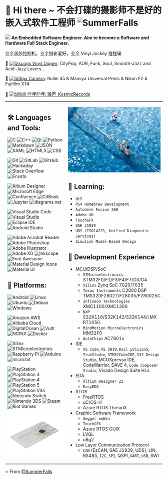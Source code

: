 # :wave: Hi there ~ 不会打碟的摄影师不是好的嵌入式软件工程师 <img src="https://komarev.com/ghpvc/?username=SummerFalls" alt="SummerFalls" />

<img src="https://media.giphy.com/media/WUlplcMpOCEmTGBtBW/giphy.gif" width="48"> **An Embedded Software Engineer. Aim to become a Software and Hardware Full Stack Engineer.**

业余黑胶挖掘机，业余摄影爱好，业余 Vinyl Jockey 搓搓碟

:1st_place_medal: [![Discogs](https://img.shields.io/badge/-Discogs-333333?style=flat-square&logo=Discogs&logoColor=white) Vinyl Digger](https://www.discogs.com/user/California_37): CityPop, AOR, Funk, Soul, Smooth-Jazz and Acid-Jazz Lovers...

:2nd_place_medal: [![500px](https://img.shields.io/badge/-500px-0099E5?style=flat-square&logo=500px&logoColor=white) Camera](https://500px.com.cn/SummerFalls): Rollei 35 & Mamiya Universal Press & Nikon F2 & Fujifilm XT4

:3rd_place_medal: [![bilibili](https://img.shields.io/badge/-bilibili-00A1D6?style=flat-square&logo=bilibili&logoColor=white) 哔哩哔哩: 瀚声_KosmicRecords](https://space.bilibili.com/1557561)

<table>
<tr>
<td style = "width: 50%;">

## :hammer_and_wrench: Languages and Tools:

![C](https://img.shields.io/badge/-C-A8B9CC?style=flat-square&logo=C&logoColor=white)
![C++](https://img.shields.io/badge/-C++-00599C?style=flat-square&logo=C%2B%2B&logoColor=white)
![Qt](https://img.shields.io/badge/-Qt-41CD52?style=flat-square&logo=Qt&logoColor=white)
![Python](https://img.shields.io/badge/-Python-3776AB?style=flat-square&logo=Python&logoColor=white)
![Markdown](https://img.shields.io/badge/-Markdown-000000?style=flat-square&logo=Markdown&logoColor=white)
![JSON](https://img.shields.io/badge/-JSON-000000?style=flat-square&logo=JSON&logoColor=white)
![XAML](https://img.shields.io/badge/-XAML-0C54C2?style=flat-square&logo=XAML&logoColor=white)
![HTML5](https://img.shields.io/badge/-HTML5-E34F26?style=flat-square&logo=html5&logoColor=white)
![CSS](https://img.shields.io/badge/-CSS-1572B6?style=flat-square&logo=css3&logoColor=white)

![Git](https://img.shields.io/badge/Git-F05032?style=flat-square&logo=Git&logoColor=white)
![GitLab](https://img.shields.io/badge/-GitLab-444444?style=flat-square&logo=Gitlab)
![GitHub](https://img.shields.io/badge/-GitHub-181717?style=flat-square&logo=GitHub&logoColor=white)
![Hackaday](https://img.shields.io/badge/-Hackaday-1A1A1A?style=flat-square&logo=Hackaday&logoColor=white)
![Stack Overflow](https://img.shields.io/badge/-Stack%20Overflow-444444?style=flat-square&logo=stack-overflow)
![Envato](https://img.shields.io/badge/-Envato-444444?style=flat-square&logo=Envato)

![Altium Designer](https://img.shields.io/badge/-Altium%20Designer-A5915F?style=flat-square&logo=Altium-Designer&logoColor=white)
![Microsoft Edge](https://img.shields.io/badge/Microsoft%20Edge-0078D7?style=flat-square&logo=Microsoft-Edge&logoColor=white)
![Confluence](https://img.shields.io/badge/-Confluence-172B4D?style=flat-square&logo=Confluence&logoColor=white)
![GitBook](https://img.shields.io/badge/-GitBook-3884FF?style=flat-square&logo=GitBook&logoColor=white)
![Jupyter](https://img.shields.io/badge/-Jupyter-444444?style=flat-square&logo=Jupyter)
![diagrams.net](https://img.shields.io/badge/-diagrams.net-444444?style=flat-square&logo=diagrams.net)

![Visual Studio Code](https://img.shields.io/badge/Visual%20Studio%20Code-444444?style=flat-square&logo=Visual-Studio-Code&logoColor=007ACC)
![Visual Studio](https://img.shields.io/badge/-Visual%20Studio-5C2D91?style=flat-square&logo=Visual-Studio&logoColor=white)
![Eclipse IDE](https://img.shields.io/badge/-Eclipse%20IDE-2C2255?style=flat-square&logo=Eclipse-IDE&logoColor=white)
![Android Studio](https://img.shields.io/badge/-Android%20Studio-444444?style=flat-square&logo=android-studio&logoColor=3DDC84)

![Adobe Acrobat Reader](https://img.shields.io/badge/-Adobe%20Acrobat%20Reader-EC1C24?style=flat-square&logo=Adobe-Acrobat-Reader&logoColor=white)
![Adobe Photoshop](https://img.shields.io/badge/-Abode%20Photoshop-31A8FF?style=flat-square&logo=Adobe-Photoshop&logoColor=white)
![Adobe Illustrator](https://img.shields.io/badge/-Abode%20Illustrator-FF9A00?style=flat-square&logo=Adobe-Illustrator&logoColor=white)
![Adobe XD](https://img.shields.io/badge/-Adobe%20XD-FF61F6?style=flat-square&logo=Adobe-XD&logoColor=white)
![Inkscape](https://img.shields.io/badge/-Inkscape-000000?style=flat-square&logo=Inkscape&logoColor=white)
![Font Awesome](https://img.shields.io/badge/Font%20Awesome-444444?style=flat-square&logo=Font-Awesome&logoColor=339AF0)
![Material Design Icons](https://img.shields.io/badge/Material%20Design%20Icons-444444?style=flat-square&logo=Material-Design-Icons&logoColor=2196F3)
![Material UI](https://img.shields.io/badge/Material%20UI-444444?style=flat-square&logo=Material-UI&logoColor=0081CB)

## :kiwi_fruit: Platforms:

![Android](https://img.shields.io/badge/-Android-444444?style=flat-square&logo=android)
![Linux](https://img.shields.io/badge/-Linux-444444?style=flat-square&logo=linux)
![Ubuntu](https://img.shields.io/badge/-Ubuntu-444444?style=flat-square&logo=Ubuntu)
![Debian](https://img.shields.io/badge/-Debian-444444?style=flat-square&logo=debian&logoColor=A81D33)
![Windows](https://img.shields.io/badge/-Windows-444444?style=flat-square&logo=windows&logoColor=0078D6)

![Amazon AWS](https://img.shields.io/badge/Amazon%20AWS-232F3E?style=flat-square&logo=Amazon-AWS&logoColor=white)
![Alibaba Cloud](https://img.shields.io/badge/-Alibaba%20Cloud-444444?style=flat-square&logo=Alibaba-Cloud)
![DigitalOcean](https://img.shields.io/badge/DigitalOcean-444444?style=flat-square&logo=DigitalOcean&logoColor=0080FF)
![Vultr](https://img.shields.io/badge/Vultr-444444?style=flat-square&logo=Vultr&logoColor=007BFC)
![NGINX](https://img.shields.io/badge/-NGINX-269539?style=flat-square&logo=nginx&logoColor=white)
![Docker](https://img.shields.io/badge/-Docker-2496ED?style=flat-square&logo=Docker&logoColor=white)

![Xilinx](https://img.shields.io/badge/-Xilinx-444444?style=flat-square&logo=Xilinx&logoColor=E01F27)
![STMicroelectronics](https://img.shields.io/badge/-STMicroelectronics-444444?style=flat-square&logo=STMicroelectronics&logoColor=03234B)
![Raspberry Pi](https://img.shields.io/badge/-Raspberry%20Pi-444444?style=flat-square&logo=Raspberry-Pi&logoColor=C51A4A)
![Arduino](https://img.shields.io/badge/-Arduino-444444?style=flat-square&logo=Arduino)
![micro:bit](https://img.shields.io/badge/-micro:bit-444444?style=flat-square&logo=micro:bit)

![PlayStation](https://img.shields.io/badge/-PlayStation-003791?style=flat-square&logo=PlayStation&logoColor=white)
![PlayStation 3](https://img.shields.io/badge/-PlayStation%203-003791?style=flat-square&logo=PlayStation-3&logoColor=white)
![PlayStation 4](https://img.shields.io/badge/-PlayStation%204-003791?style=flat-square&logo=PlayStation-4&logoColor=white)
![PlayStation 5](https://img.shields.io/badge/-PlayStation%205-003791?style=flat-square&logo=PlayStation-5&logoColor=white)
![PlayStation Vita](https://img.shields.io/badge/-PlayStation%20Vita-003791?style=flat-square&logo=PlayStation-Vita&logoColor=white)
![Nintendo Switch](https://img.shields.io/badge/-Nintendo%20Switch-E60012?style=flat-square&logo=Nintendo-Switch&logoColor=white)
![Nintendo 3DS](https://img.shields.io/badge/-Nintendo%203DS-D12228?style=flat-square&logo=Nintendo-3DS&logoColor=white)
![Steam](https://img.shields.io/badge/-Steam-000000?style=flat-square&logo=Steam&logoColor=white)
![Riot Games](https://img.shields.io/badge/-Riot%20Games-444444?style=flat-square&logo=Riot-Games&logoColor=D32936)

[![Pic_1][Pic_1]](https://github.com/SummerFalls/PCB_BusinessCard)

</td>
<td style = "width: 50%;">

![Pic_2][Pic_2]

## :seedling: Learning:

- `Qt5`
- `PS4 Homebrew Development`
- `Autodesk Fusion 360`
- `Adobe XD`
- `TouchGFX`
- `SAE J1939`
- `UDS (ISO14229, Unified Diagnostic Services)`
- `Simulink Model-Based Design`

## :speech_balloon: Development Experience

- MCU/DSP/SoC
  - `STMicroelectronics` STM32F0/F1/F3/F4/F7/G0/G4
  - `Xilinx` Zynq SoC 7020/7035
  - `Texas Instruments` C2000 DSP TMS320F28027/F28035/F280025C
  - `Infineon Technologies` XMC1100/XMC1300
  - `NXP` S32K116/S32K142/S32K144/i.MX RT1050
  - `MindMotion Microelectronics` MM32F0
  - `AutoChips` AC7801x
- IDE
  - `VS Code`, `VS 2019`, `Keil μVision5`, `TrueStudio`, `STM32CubeIDE`, `S32 Design Studio`, MCUXpresso IDE, CodeWarrior, DAVE 4, `Code Composer Studio`, Vivado Design Suite HLx
- EDA
  - `Altium Designer 22`
  - `EasyEDA`
- RTOS
  - FreeRTOS
  - uC/OS-II
  - Azure RTOS ThreadX
- Graphic Software Framework
  - `Segger emWin`
  - `TouchGFX`
  - Azure RTOS GUIX
  - LVGL
  - u8g2
- Low Layer Communication Protocol
  - `CAN` (EzCAN, SAE J1939, UDS), LIN, RS485, `I2C`, `SPI`, QSPI, `UART`, `USB`, SWI

</td>
</tr>
</table>

⭐️ From [@SummerFalls](https://github.com/SummerFalls)

[Pic_1]: https://raw.githubusercontent.com/SummerFalls/PCB_BusinessCard/master/2.Pics/PCB_BusinessCard.22.png
[Pic_2]: ./FujiXT4.jpg
